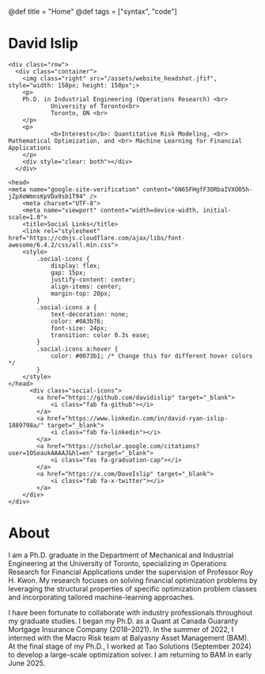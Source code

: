 @def title = "Home"
@def tags = ["syntax", "code"]

# David Islip
~~~
<div class="row">
  <div class="container">
    <img class="right" src="/assets/website_headshot.jfif", style="width: 150px; height: 150px";>
    <p>
    Ph.D. in Industrial Engineering (Operations Research) <br>
            University of Toronto<br>
            Toronto, ON <br>
    </p>
    <p>
            <b>Interests</b>: Quantitative Risk Modeling, <br> Mathematical Optimization, and <br> Machine Learning for Financial Applications
    </p>
    <div style="clear: both"></div>      
  </div>
~~~

~~~
<head>
<meta name="google-site-verification" content="6N65FHgfF3ORbaIVXO05h-jZpXeWmnsKpVDa9sb1T94" />
    <meta charset="UTF-8">
    <meta name="viewport" content="width=device-width, initial-scale=1.0">
    <title>Social Links</title>
    <link rel="stylesheet" href="https://cdnjs.cloudflare.com/ajax/libs/font-awesome/6.4.2/css/all.min.css">
    <style>
        .social-icons {
            display: flex;
            gap: 15px;
            justify-content: center;
            align-items: center;
            margin-top: 20px;
        }
        .social-icons a {
            text-decoration: none;
            color: #0A3b76;
            font-size: 24px;
            transition: color 0.3s ease;
        }
        .social-icons a:hover {
            color: #0073b1; /* Change this for different hover colors */
        }
    </style>
</head>
      <div class="social-icons">
        <a href="https://github.com/davidislip" target="_blank">
            <i class="fab fa-github"></i>
        </a>
        <a href="https://www.linkedin.com/in/david-ryan-islip-1889798a/" target="_blank">
            <i class="fab fa-linkedin"></i>
        </a>
        <a href="https://scholar.google.com/citations?user=1OSeaukAAAAJ&hl=en" target="_blank">
            <i class="fas fa-graduation-cap"></i>
        </a>
        <a href="https://x.com/DaveIslip" target="_blank">
            <i class="fab fa-x-twitter"></i>
        </a>
    </div>
</div>
~~~

# About
I am a Ph.D. graduate in the Department of Mechanical and Industrial Engineering at the University of Toronto, specializing in Operations Research for Financial Applications under the supervision of Professor Roy H. Kwon. My research focuses on solving financial optimization problems by leveraging the structural properties of specific optimization problem classes and incorporating tailored machine-learning approaches. 

I have been fortunate to collaborate with industry professionals throughout my graduate studies. I began my Ph.D. as a Quant at Canada Guaranty Mortgage Insurance Company (2018–2021). In the summer of 2022, I interned with the Macro Risk team at Balyasny Asset Management (BAM). At the final stage of my Ph.D., I worked at Tao Solutions (September 2024) to develop a large-scale optimization solver. I am returning to BAM in early June 2025. 


